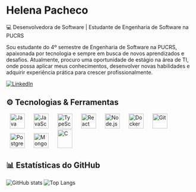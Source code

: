 # Helena Pacheco

💻 Desenvolvedora de Software | Estudante de Engenharia de Software na PUCRS  

Sou estudante do 4º semestre de Engenharia de Software na PUCRS, apaixonada por tecnologia e sempre em busca de novos aprendizados e desafios. Atualmente, procuro uma oportunidade de estágio na área de TI, onde possa aplicar meus conhecimentos, desenvolver novas habilidades e adquirir experiência prática para crescer profissionalmente.


[![LinkedIn](https://img.shields.io/badge/LinkedIn-0077B5?style=for-the-badge&logo=linkedin&logoColor=white)](https://www.linkedin.com/in/helena-pacheco-309469296)

## ⚙️ Tecnologias & Ferramentas

<p align="left">
  <img src="https://cdn.jsdelivr.net/gh/devicons/devicon/icons/java/java-original.svg" width="40" height="40" title="Java" hspace="10"/>
  <img src="https://cdn.jsdelivr.net/gh/devicons/devicon/icons/javascript/javascript-original.svg" width="40" height="40" title="JavaScript" hspace="10"/>
  <img src="https://cdn.jsdelivr.net/gh/devicons/devicon/icons/typescript/typescript-original.svg" width="40" height="40" title="TypeScript" hspace="10"/>
  <img src="https://cdn.jsdelivr.net/gh/devicons/devicon/icons/react/react-original.svg" width="40" height="40" title="React" hspace="10"/>
  <img src="https://cdn.jsdelivr.net/gh/devicons/devicon/icons/nodejs/nodejs-original.svg" width="40" height="40" title="Node.js" hspace="10"/>
  <img src="https://cdn.jsdelivr.net/gh/devicons/devicon/icons/docker/docker-original.svg" width="40" height="40" title="Docker" hspace="10"/>
  <img src="https://cdn.jsdelivr.net/gh/devicons/devicon/icons/git/git-original.svg" width="40" height="40" title="Git" hspace="10"/>
  <img src="https://cdn.jsdelivr.net/gh/devicons/devicon/icons/postgresql/postgresql-original.svg" width="40" height="40" title="PostgreSQL" hspace="10"/>
  <img src="https://cdn.jsdelivr.net/gh/devicons/devicon/icons/mongodb/mongodb-original.svg" width="40" height="40" title="MongoDB" hspace="10"/>
  <img src="https://raw.githubusercontent.com/isocpp/logos/master/cpp_logo.png" width="40" height="50" title="C" hspace="10"/>


</p>


## 📊 Estatísticas do GitHub

![GitHub stats](https://github-readme-stats.vercel.app/api?username=nenacpacheco&show_icons=true&theme=radical&include_all_commits=true&count_private=true)
![Top Langs](https://github-readme-stats.vercel.app/api/top-langs/?username=nenacpacheco&layout=compact&theme=radical)



